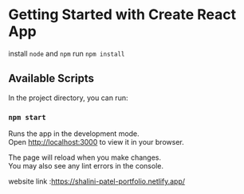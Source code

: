 # Getting Started with Create React App

install `node` and `npm`
run `npm install`

## Available Scripts

In the project directory, you can run:

### `npm start`

Runs the app in the development mode.\
Open [http://localhost:3000](http://localhost:3000) to view it in your browser.

The page will reload when you make changes.\
You may also see any lint errors in the console.

website link :https://shalini-patel-portfolio.netlify.app/
